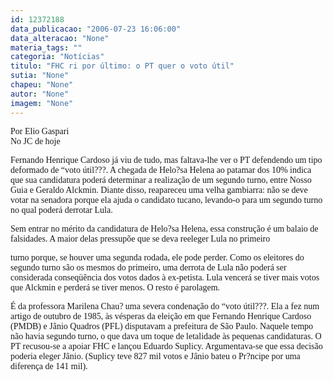 ```yaml
---
id: 12372188
data_publicacao: "2006-07-23 16:06:00"
data_alteracao: "None"
materia_tags: ""
categoria: "Notícias"
titulo: "FHC ri por último: o PT quer o voto útil"
sutia: "None"
chapeu: "None"
autor: "None"
imagem: "None"
---
```

<p><P><FONT face=Verdana>Por Elio Gaspari<BR>No JC de hoje</FONT></P></p>
<p><P><FONT face=Verdana>Fernando Henrique Cardoso já viu de tudo, mas faltava-lhe ver o PT defendendo um tipo deformado de “voto útil???. A chegada de Helo?sa Helena ao patamar dos 10% indica que sua candidatura poderá determinar a realização de um segundo turno, entre Nosso Guia e Geraldo Alckmin. Diante disso, reapareceu uma velha gambiarra: não se deve votar na senadora porque ela ajuda o candidato tucano, levando-o para um segundo turno no qual poderá derrotar Lula.</FONT></P><FONT face=Verdana></p>
<p><P>Sem entrar no mérito da candidatura de Helo?sa Helena, essa construção é um balaio de falsidades. A maior delas pressupõe que se deva reeleger Lula no primeiro</p>
<p> turno porque, se houver uma segunda rodada, ele pode perder. Como os eleitores do segundo turno são os mesmos do primeiro, uma derrota de Lula não poderá ser considerada conseqüência dos votos dados à ex-petista. Lula vencerá se tiver mais votos que Alckmin e perderá se tiver menos. O resto é parolagem.</P></p>
<p><P>É da professora Marilena Chau? uma severa condenação do “voto útil???. Ela a fez num artigo de outubro de 1985, às vésperas da eleição em que Fernando Henrique Cardoso (PMDB) e Jânio Quadros (PFL) disputavam a prefeitura de São Paulo. Naquele tempo não havia segundo turno, o que dava um toque de letalidade às pequenas candidaturas. O PT recusou-se a apoiar FHC e lançou Eduardo Suplicy. Argumentava-se que essa decisão poderia eleger Jânio. (Suplicy teve 827 mil votos e Jânio bateu o Pr?ncipe por uma diferença de 141 mil).</P></FONT> </p>
